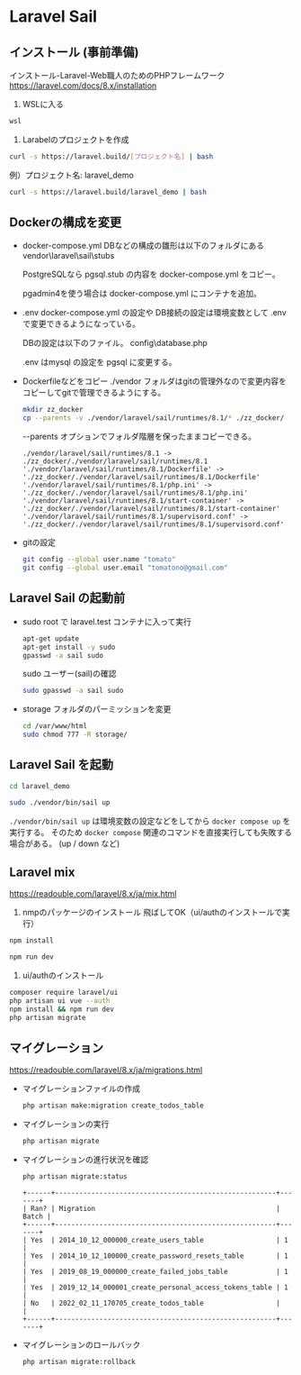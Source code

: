 # Laravel Sail

## インストール (事前準備)

インストール-Laravel-Web職人のためのPHPフレームワーク
<https://laravel.com/docs/8.x/installation>

1. WSLに入る

  ```powershell
  wsl
  ```

1. Larabelのプロジェクトを作成

  ```bash
  curl -s https://laravel.build/[プロジェクト名] | bash
  ```

  例）プロジェクト名: laravel_demo

  ```bash
  curl -s https://laravel.build/laravel_demo | bash
  ```

## Dockerの構成を変更

- docker-compose.yml
  DBなどの構成の雛形は以下のフォルダにある
  vendor\laravel\sail\stubs

  PostgreSQLなら pgsql.stub の内容を docker-compose.yml をコピー。

  pgadmin4を使う場合は docker-compose.yml にコンテナを追加。
- .env
  docker-compose.yml の設定や DB接続の設定は環境変数として .env で変更できるようになっている。

  DBの設定は以下のファイル。
  config\database.php

  .env はmysql の設定を pgsql に変更する。
- Dockerfileなどをコピー
  ./vendor フォルダはgitの管理外なので変更内容をコピーしてgitで管理できるようにする。
  
  ```bash
  mkdir zz_docker
  cp --parents -v ./vendor/laravel/sail/runtimes/8.1/* ./zz_docker/
  ```
  
  --parents オプションでフォルダ階層を保ったままコピーできる。

  ```console
  ./vendor/laravel/sail/runtimes/8.1 -> ./zz_docker/./vendor/laravel/sail/runtimes/8.1
  './vendor/laravel/sail/runtimes/8.1/Dockerfile' -> './zz_docker/./vendor/laravel/sail/runtimes/8.1/Dockerfile'
  './vendor/laravel/sail/runtimes/8.1/php.ini' -> './zz_docker/./vendor/laravel/sail/runtimes/8.1/php.ini'
  './vendor/laravel/sail/runtimes/8.1/start-container' -> './zz_docker/./vendor/laravel/sail/runtimes/8.1/start-container'
  './vendor/laravel/sail/runtimes/8.1/supervisord.conf' -> './zz_docker/./vendor/laravel/sail/runtimes/8.1/supervisord.conf'
  ```

- gitの設定

  ```bash
  git config --global user.name "tomato"
  git config --global user.email "tomatono@gmail.com"
  ```

## Laravel Sail の起動前

- sudo
  root で laravel.test コンテナに入って実行

  ```bash
  apt-get update
  apt-get install -y sudo
  gpasswd -a sail sudo
  ```

  sudo ユーザー(sail)の確認

  ```bash
  sudo gpasswd -a sail sudo
  ```

- storage フォルダのパーミッションを変更

  ```bash
  cd /var/www/html
  sudo chmod 777 -R storage/
  ```

## Laravel Sail を起動

```bash
cd laravel_demo

sudo ./vendor/bin/sail up
```

`./vendor/bin/sail up` は環境変数の設定などをしてから `docker compose up` を実行する。
そのため `docker compose` 関連のコマンドを直接実行しても失敗する場合がある。
(up / down など)

## Laravel mix

<https://readouble.com/laravel/8.x/ja/mix.html>

1. nmpのパッケージのインストール
  飛ばしてOK（ui/authのインストールで実行）

  ```bash
  npm install
  ```
 <!-- 
  ```bash
  npm ci
  ```
-->
<!-- 
  ```bash
  yarn install
  ```
-->
 
  ```bash
  npm run dev
  ```

1. ui/authのインストール

  ```bash
  composer require laravel/ui
  php artisan ui vue --auth
  npm install && npm run dev
  php artisan migrate
  ```

## マイグレーション

<https://readouble.com/laravel/8.x/ja/migrations.html>

- マイグレーションファイルの作成

  ```bash
  php artisan make:migration create_todos_table
  ```

- マイグレーションの実行


  ```bash
  php artisan migrate
  ```

- マイグレーションの進行状況を確認

  ```bash
  php artisan migrate:status
  ```

  ```console
  +------+-------------------------------------------------------+-------+
  | Ran? | Migration                                             | Batch |
  +------+-------------------------------------------------------+-------+
  | Yes  | 2014_10_12_000000_create_users_table                  | 1     |
  | Yes  | 2014_10_12_100000_create_password_resets_table        | 1     |
  | Yes  | 2019_08_19_000000_create_failed_jobs_table            | 1     |
  | Yes  | 2019_12_14_000001_create_personal_access_tokens_table | 1     |
  | No   | 2022_02_11_170705_create_todos_table                  |       |
  +------+-------------------------------------------------------+-------+
  ```

- マイグレーションのロールバック

  ```bash
  php artisan migrate:rollback
  ```
